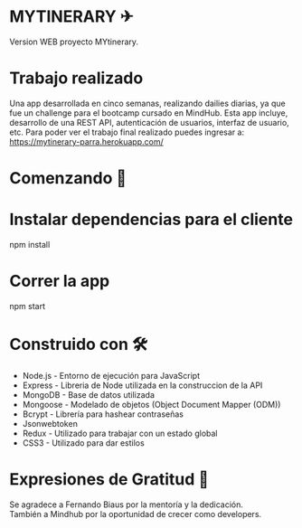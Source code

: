 # MYTINERARY ✈
Version WEB proyecto MYtinerary.
# Trabajo realizado
Una app desarrollada en cinco semanas, realizando dailies diarias, ya que fue un challenge para el bootcamp cursado en MindHub. 
Esta app incluye, desarrollo de una REST API, autenticación de usuarios, interfaz de usuario, etc.
Para poder ver el trabajo final realizado puedes ingresar a: https://mytinerary-parra.herokuapp.com/

# Comenzando  🚀

# Instalar dependencias para el cliente
npm install

# Correr la app
npm start

# Construido con 🛠️
- Node.js - Entorno de ejecución para JavaScript
- Express - Libreria de Node utilizada en la construccion de la API
- MongoDB - Base de datos utilizada
- Mongoose - Modelado de objetos (Object Document Mapper (ODM))
- Bcrypt - Librería para hashear contraseñas
- Jsonwebtoken
- Redux - Utilizado para trabajar con un estado global
- CSS3 - Utilizado para dar estilos

# Expresiones de Gratitud 🎁
Se agradece a Fernando Biaus por la mentoría y la dedicación. <br/>
También a Mindhub por la oportunidad de crecer como developers.